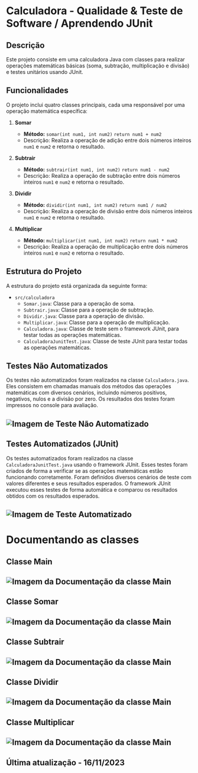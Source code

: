 # Calculadora - Qualidade & Teste de Software / Aprendendo JUnit

## Descrição

Este projeto consiste em uma calculadora Java com classes para realizar operações matemáticas básicas (soma, subtração, multiplicação e divisão) e testes unitários usando JUnit.

## Funcionalidades

O projeto inclui quatro classes principais, cada uma responsável por uma operação matemática específica:

1. **Somar**
   - **Método:** `somar(int num1, int num2)` `return num1 + num2`
   - Descrição: Realiza a operação de adição entre dois números inteiros `num1` e `num2` e retorna o resultado.

2. **Subtrair**
   - **Método:** `subtrair(int num1, int num2)` `return num1 - num2`
   - Descrição: Realiza a operação de subtração entre dois números inteiros `num1` e `num2` e retorna o resultado.

3. **Dividir**
   - **Método:** `dividir(int num1, int num2)` `return num1 / num2`
   - Descrição: Realiza a operação de divisão entre dois números inteiros `num1` e `num2` e retorna o resultado.

4. **Multiplicar**
   - **Método:** `multiplicar(int num1, int num2)` `return num1 * num2`
   - Descrição: Realiza a operação de multiplicação entre dois números inteiros `num1` e `num2` e retorna o resultado.

## Estrutura do Projeto

A estrutura do projeto está organizada da seguinte forma:

- `src/calculadora`
  - `Somar.java`: Classe para a operação de soma.
  - `Subtrair.java`: Classe para a operação de subtração.
  - `Dividir.java`: Classe para a operação de divisão.
  - `Multiplicar.java`: Classe para a operação de multiplicação.
  - `Calculadora.java`: Classe de teste sem o framework JUnit, para testar todas as operações matemáticas.
  - `CalculadoraJunitTest.java`: Classe de teste JUnit para testar todas as operações matemáticas.

## Testes Não Automatizados

Os testes não automatizados foram realizados na classe `Calculadora.java`. Eles consistem em chamadas manuais dos métodos das operações matemáticas com diversos cenários, incluindo números positivos, negativos, nulos e a divisão por zero. Os resultados dos testes foram impressos no console para avaliação.

## ![Imagem de Teste Não Automatizado](testeNãoAutomatizado.png)
## Testes Automatizados (JUnit)

Os testes automatizados foram realizados na classe `CalculadoraJunitTest.java` usando o framework JUnit. Esses testes foram criados de forma a verificar se as operações matemáticas estão funcionando corretamente. Foram definidos diversos cenários de teste com valores diferentes e seus resultados esperados. O framework JUnit executou esses testes de forma automática e comparou os resultados obtidos com os resultados esperados.

## ![Imagem de Teste Automatizado](testeAutomatizado.png)

# Documentando as classes
## Classe Main
## ![Imagem da Documentação da classe Main](documentacao.png)

## Classe Somar
## ![Imagem da Documentação da classe Main](doc_somar.png)

## Classe Subtrair
## ![Imagem da Documentação da classe Main](doc_subtrair.png)

## Classe Dividir
## ![Imagem da Documentação da classe Main](doc_dividir.png)

## Classe Multiplicar
## ![Imagem da Documentação da classe Main](doc_multiplicar.png)

## Última atualização - 16/11/2023
